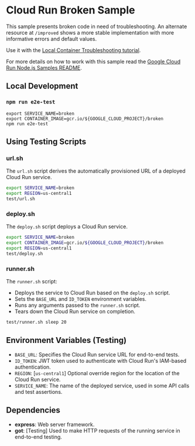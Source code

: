 # Cloud Run Broken Sample

This sample presents broken code in need of troubleshooting. An alternate
resource at `/improved` shows a more stable implementation with more informative
errors and default values.

Use it with the [Local Container Troubleshooting tutorial](http://cloud.google.com/run/docs/tutorials/local-troubleshooting).

For more details on how to work with this sample read the [Google Cloud Run Node.js Samples README](https://github.com/GoogleCloudPlatform/nodejs-docs-samples/tree/master/run).

## Local Development

### `npm run e2e-test`

```
export SERVICE_NAME=broken
export CONTAINER_IMAGE=gcr.io/${GOOGLE_CLOUD_PROJECT}/broken
npm run e2e-test
```

## Using Testing Scripts

### url.sh

The `url.sh` script derives the automatically provisioned URL of a deployed
Cloud Run service.

```sh
export SERVICE_NAME=broken
export REGION=us-central1
test/url.sh
```

### deploy.sh

The `deploy.sh` script deploys a Cloud Run service.

```sh
export SERVICE_NAME=broken
export CONTAINER_IMAGE=gcr.io/${GOOGLE_CLOUD_PROJECT}/broken
export REGION=us-central1
test/deploy.sh
```

### runner.sh

The `runner.sh` script:

* Deploys the service to Cloud Run based on the `deploy.sh` script.
* Sets the `BASE_URL` and `ID_TOKEN` environment variables.
* Runs any arguments passed to the `runner.sh` script.
* Tears down the Cloud Run service on completion.

```sh
test/runner.sh sleep 20
```

## Environment Variables (Testing)

* `BASE_URL`: Specifies the Cloud Run service URL for end-to-end tests.
* `ID_TOKEN`: JWT token used to authenticate with Cloud Run's IAM-based authentication.
* `REGION`: [`us-central1`] Optional override region for the location of the Cloud Run service.
* `SERVICE_NAME`: The name of the deployed service, used in some API calls and test assertions.

## Dependencies

* **express**: Web server framework.
* **got**: [Testing] Used to make HTTP requests of the running service in end-to-end testing.
